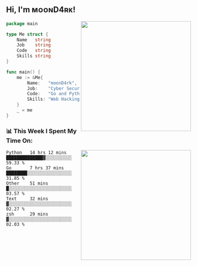 <h2> Hi, I'm ᴍᴏᴏɴD4ʀᴋ!</h2>
<img align='right' src="https://github-readme-stats.vercel.app/api?username=moond4rk&show_icons=true&theme=radical" width="300">


```go
package main

type Me struct {
	Name   string
	Job    string
	Code   string
	Skills string
}

func main() {
	me := &Me{
		Name:   "moonD4rk",
		Job:    "Cyber Security Engineer",
		Code:   "Go and Python and Others",
		Skills: "Web Hacking ^o^",
	}
	_ = me
}
```



<h3>📊 This Week I Spent My Time On:</h3>
<img align='right' src="https://spotify-github-profile.vercel.app/api/view?uid=dayjackson56081&cover_image=true&theme=novatorem" width="300">

<!--START_SECTION:waka-->
```text
Python   14 hrs 12 mins  ██████████████▓░░░░░░░░░░   59.33 % 
Go       7 hrs 37 mins   ████████░░░░░░░░░░░░░░░░░   31.85 % 
Other    51 mins         █░░░░░░░░░░░░░░░░░░░░░░░░   03.57 % 
Text     32 mins         ▓░░░░░░░░░░░░░░░░░░░░░░░░   02.27 % 
zsh      29 mins         ▓░░░░░░░░░░░░░░░░░░░░░░░░   02.03 % 
```
<!--END_SECTION:waka-->


